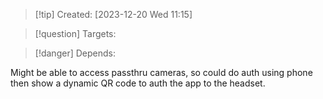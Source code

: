 
>[!tip] Created: [2023-12-20 Wed 11:15]

>[!question] Targets: 

>[!danger] Depends: 

Might be able to access passthru cameras, so could do auth using phone then show a dynamic QR code to auth the app to the headset.